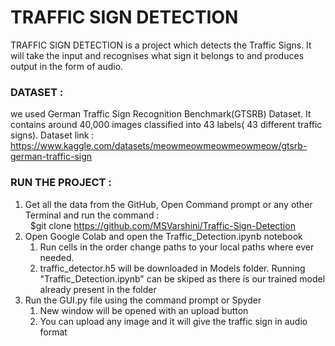 # TRAFFIC SIGN DETECTION
TRAFFIC SIGN DETECTION is a project which detects the Traffic Signs. It will take the input and recognises what sign it belongs to and produces output in the form of audio.

### DATASET :
we used German Traffic Sign Recognition Benchmark(GTSRB) Dataset. It contains around 40,000 images classified into 43 labels( 43 different traffic signs).
Dataset link : https://www.kaggle.com/datasets/meowmeowmeowmeowmeow/gtsrb-german-traffic-sign

### RUN THE PROJECT :
1. Get all the data from the GitHub, Open Command prompt or any other Terminal and run the command :    
&nbsp;  \$git clone https://github.com/MSVarshini/Traffic-Sign-Detection
2. Open Google Colab and open the Traffic_Detection.ipynb notebook <br>
      1. Run cells in the order change paths to your local paths where ever needed.
      2. traffic_detector.h5 will be downloaded in Models folder. Running "Traffic_Detection.ipynb" can be skiped as there is our trained model already present in the folder
3. Run the GUI.py file using the command prompt or Spyder
      1. New window will be opened with an upload button
      2. You can upload any image and it will give the traffic sign in audio format


